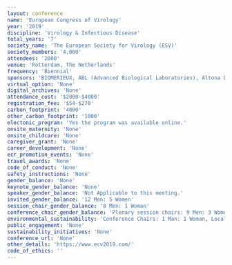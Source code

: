 ```yaml
---
layout: conference 
name: 'European Congress of Virology'
year: '2019'
discipline: 'Virology & Infectious Disease'
total_years: '7'
society_name: 'The European Society for Virology (ESV)'
society_members: '4,000'
attendees: '2000'
venue: 'Rotterdam, The Netherlands'
frequency: 'Biennial'
sponsors: 'BIOMERIEUX, ABL (Advanced Biological Laboratories), Altona Diagnistics, Cephid, Elsevier, ELITech Group, Eurogentec, EVAg, HOLOGIC, Janssen (Johnson & Johnson), Microbiology Society Research online, Oxford NANOPORE Technologies, Oxford Expression Technologies, STAR:ODDI logging Life Science, Zeiss'
virtual_option: 'None'
digital_archives: 'None'
attendance_cost: '$2000-$4000'
registration_fee: '$54-$270'
carbon_footprint: '4000'
other_carbon_footprint: '1000'
electonic_program: 'Yes the program was available online.'
onsite_maternity: 'None'
onsite_childcare: 'None'
caregiver_grant: 'None'
career_development: 'None'
ecr_promotion_events: 'None'
travel_awards: 'None'
code_of_conduct: 'None'
safety_instructions: 'None'
gender_balance: 'None'
keynote_gender_balance: 'None'
speaker_gender_balance: 'Not Applicable to this meeting.'
invited_gender_balance: '12 Men: 5 Women'
session_chair_gender_balance: '8 Men: 1 Woman'
conference_chair_gender_balance: 'Plenary session chairs: 9 Men: 3 Women, Regular session chairs & moderatos: 7 Men: 4 Women'
environmental_sustainability: 'Conference Chairs: 1 Man: 1 Woman, Local Organizing Committee: 4 Men: 4 Women, Local Scientific Committee: 20 Men: 8 Women, International scientific Committee: 20 Men: 8 Women'
public_engagement: 'None'
sustainability_initiatives: 'None'
conference_url: 'None'
other_details: 'https://www.ecv2019.com/'
code_of_ethics: ''
---
```

